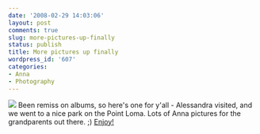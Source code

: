 ```yaml
---
date: '2008-02-29 14:03:06'
layout: post
comments: true
slug: more-pictures-up-finally
status: publish
title: More pictures up finally
wordpress_id: '607'
categories:
- Anna
- Photography
---
```


[![](http://www.phfactor.net/pics/ar-feb-08/P1010338_pre.jpg)](http://www.phfactor.net/pics/ar-feb-08/)
Been remiss on albums, so here's one for y'all - Alessandra visited, and we went to a nice park on the Point Loma. Lots of Anna pictures for the grandparents out there. ;) [Enjoy!](http://www.phfactor.net/pics/ar-feb-08/)

